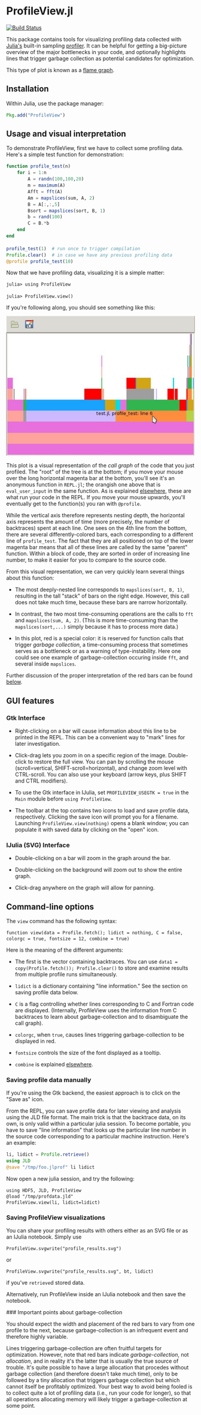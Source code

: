 # ProfileView.jl

[![Build Status](https://travis-ci.org/timholy/ProfileView.jl.svg)](https://travis-ci.org/timholy/ProfileView.jl)

This package contains tools for visualizing profiling data collected
with [Julia's][Julia] built-in sampling
[profiler](http://docs.julialang.org/en/latest/stdlib/profile/). It
can be helpful for getting a big-picture overview of the major
bottlenecks in your code, and optionally highlights lines that trigger
garbage collection as potential candidates for optimization.

This type of plot is known as a [flame
graph](https://github.com/brendangregg/FlameGraph).

## Installation

Within Julia, use the package manager:
```julia
Pkg.add("ProfileView")
```

## Usage and visual interpretation

To demonstrate ProfileView, first we have to collect some profiling
data. Here's a simple test function for demonstration:

```julia
function profile_test(n)
    for i = 1:n
        A = randn(100,100,20)
        m = maximum(A)
        Afft = fft(A)
        Am = mapslices(sum, A, 2)
        B = A[:,:,5]
        Bsort = mapslices(sort, B, 1)
        b = rand(100)
        C = B.*b
    end
end

profile_test(1)  # run once to trigger compilation
Profile.clear()  # in case we have any previous profiling data
@profile profile_test(10)
```
Now that we have profiling data, visualizing it is a simple matter:
```
julia> using ProfileView

julia> ProfileView.view()
```
If you're following along, you should see something like this:

![ProfileView](readme_images/pv1.jpg)

This plot is a visual representation of the *call graph* of the code that you just profiled. The "root" of the tree is at the bottom; if you move your mouse over the long horizontal magenta bar at the bottom, you'll see it's an anonymous function in `REPL.jl`; the orangish one above that is `eval_user_input` in the same function. As is explained [elsewhere](http://docs.julialang.org/en/latest/stdlib/profile/), these are what run your code in the REPL. If you move your mouse upwards, you'll eventually get to the function(s) you ran with `@profile`.

While the vertical axis therefore represents nesting depth, the
horizontal axis represents the amount of time (more precisely, the
number of backtraces) spent at each line.  One sees on the 4th line
from the bottom, there are several differently-colored bars, each
corresponding to a different line of `profile_test`. The fact that
they are all positioned on top of the lower magenta bar means that all
of these lines are called by the same "parent" function. Within a
block of code, they are sorted in order of increasing line number, to
make it easier for you to compare to the source code.

From this visual representation, we can very quickly learn several
things about this function:

- The most deeply-nested line corresponds to `mapslices(sort, B, 1)`,
  resulting in the tall "stack" of bars on the right edge. However,
  this call does not take much time, because these bars are narrow
  horizontally.

- In contrast, the two most time-consuming operations are the calls to
  `fft` and `mapslices(sum, A, 2)`. (This is more time-consuming than
  the `mapslices(sort,...)` simply because it has to process more
  data.)

- In this plot, red is a special color: it is reserved for function
  calls that trigger *garbage collection*, a time-consuming process
  that sometimes serves as a bottleneck or as a warning of
  type-instability.  Here one could see one example of
  garbage-collection occuring inside `fft`, and several inside
  `mapslices`.

Further discussion of the proper interpretation of the red bars can be
found [below](#gcdetails).

## GUI features

### Gtk Interface

- Right-clicking on a bar will cause information about this line to be
  printed in the REPL. This can be a convenient way to "mark" lines
  for later investigation.

- Click-drag lets you zoom in on a specific region of the
  image. Double-click to restore the full view. You can pan by
  scrolling the mouse (scroll=vertical, SHIFT-scroll=horizontal), and
  change zoom level with CTRL-scroll. You can also use your keyboard
  (arrow keys, plus SHIFT and CTRL modifiers).

- To use the Gtk interface in IJulia, set `PROFILEVIEW_USEGTK = true` in
  the `Main` module before `using ProfileView`.

- The toolbar at the top contains two icons to load and save profile
  data, respectively.  Clicking the save icon will prompt you for a
  filename.  Launching `ProfileView.view(nothing)` opens a blank
  window; you can populate it with saved data by clicking on the
  "open" icon.

### IJulia (SVG) Interface

- Double-clicking on a bar will zoom in the graph around the bar.

- Double-clicking on the background will zoom out to show the entire graph.

- Click-drag anywhere on the graph will allow for panning.

## Command-line options

The `view` command has the following syntax:
```
function view(data = Profile.fetch(); lidict = nothing, C = false, colorgc = true, fontsize = 12, combine = true)
```
Here is the meaning of the different arguments:

- The first is the vector containing backtraces. You can use `data1 =
  copy(Profile.fetch()); Profile.clear()` to store and examine results
  from multiple profile runs simultaneously.

- `lidict` is a dictionary containing "line information."
  See the section on saving profile data below.

- `C` is a flag controlling whether lines corresponding to C and Fortran
  code are displayed. (Internally, ProfileView uses the information
  from C backtraces to learn about garbage-collection and to
  disambiguate the call graph).

- `colorgc`, when `true`, causes lines triggering garbage-collection
  to be displayed in red.

- `fontsize` controls the size of the font displayed as a tooltip.

- `combine` is explained [elsewhere](http://docs.julialang.org/en/latest/stdlib/profile/).

### Saving profile data manually

If you're using the Gtk backend, the easiest approach is to click on
the "Save as" icon.

From the REPL, you can save profile data for later viewing and analysis using the JLD file format.
The main trick is that the backtrace data, on its own, is only valid within a particular
julia session. To become portable, you have to save "line information" that looks
up the particular line number in the source code corresponding to a particular
machine instruction. Here's an example:

```julia
li, lidict = Profile.retrieve()
using JLD
@save "/tmp/foo.jlprof" li lidict
```
Now open a new julia session, and try the following:
```
using HDF5, JLD, ProfileView
@load "/tmp/profdata.jld"
ProfileView.view(li, lidict=lidict)
```

### Saving ProfileView visualizations

You can share your profiling results with others either as an SVG file or
as an IJulia notebook. Simply use
```
ProfileView.svgwrite("profile_results.svg")
```
or
```
ProfileView.svgwrite("profile_results.svg", bt, lidict)
```
if you've `retrieve`d stored data.

Alternatively, run ProfileView inside an IJulia notebook and then save the notebook.

<a name="gcdetails"/>
### Important points about garbage-collection

You should expect the width and placement of the red bars to vary
from one profile to the next, because garbage-collection is an
infrequent event and therefore highly variable.

Lines triggering garbage-collection are often fruitful targets for
optimization. However, note that red bars indicate
*garbage-collection*, not *allocation*, and in reality it's the latter
that is usually the true source of trouble.  It's quite possible to
have a large allocation that procedes without garbage collection (and
therefore doesn't take much time), only to be followed by a tiny
allocation that triggers garbage collection but which cannot itself be
profitably optimized. Your best way to avoid being fooled is to
collect quite a lot of profiling data (i.e., run your code for
longer), so that all operations allocating memory will likely trigger
a garbage-collection at some point.

[Julia]: http://julialang.org "Julia"
